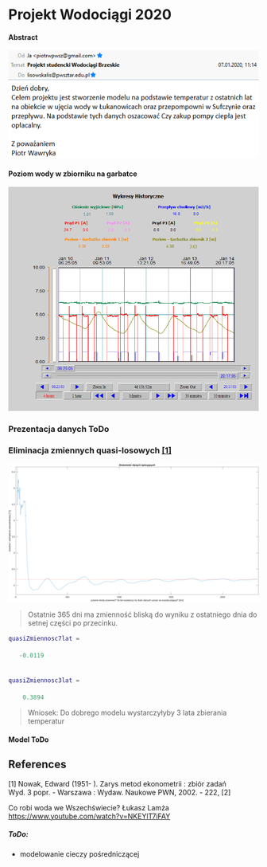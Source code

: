 # Projekt Wodociągi 2020

#### Abstract

![mail](docs/mail.png)

#### Poziom wody w zbiorniku na garbatce
![Poziom wody w zbiorniku na garbatce](docs/img/sufczyn/3.png)
### Prezentacja danych ToDo

### Eliminacja zmiennych quasi-losowych [[1]](#1)
![quasi](docs/quasi.png)

> Ostatnie 365 dni ma zmienność bliską do wyniku z ostatniego dnia do setnej części po przecinku.
```matlab
quasiZmiennosc7lat =

   -0.0119


quasiZmiennosc3lat =

    0.3894

```
>Wniosek: 
> Do dobrego modelu wystarczyłyby 3 lata zbierania temperatur

#### Model ToDo

 ## References
<a id="1">[1]</a> 
Nowak, Edward (1951- ).
Zarys metod ekonometrii : zbiór zadań<br>
Wyd. 3 popr. - Warszawa : Wydaw. Naukowe PWN, 2002. - 222, [2]

Co robi woda we Wszechświecie? Łukasz Lamża 
https://www.youtube.com/watch?v=NKEYlT7iFAY


##### ToDo: 
- modelowanie cieczy pośredniczącej